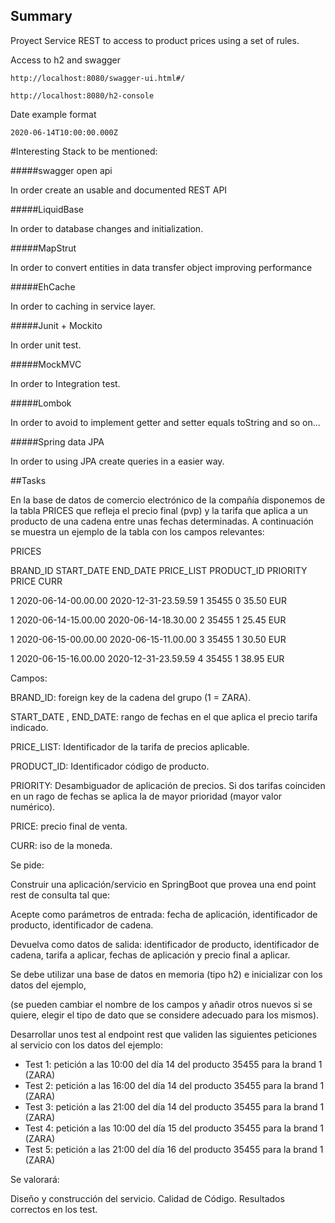 ## Summary

Proyect Service REST to access to product prices using a set of rules.

Access to h2 and swagger

```
http://localhost:8080/swagger-ui.html#/

http://localhost:8080/h2-console
```

Date example format

```
2020-06-14T10:00:00.000Z
```

#Interesting Stack to be mentioned:

#####swagger open api

In order create an usable and documented REST API

#####LiquidBase

In order to database changes and initialization.

#####MapStrut

In order to convert entities in data transfer object improving performance

#####EhCache

In order to caching in service layer.

#####Junit + Mockito

In order unit test.

#####MockMVC

In order to Integration test.

#####Lombok

In order to avoid to implement getter and setter equals toString and so on...

#####Spring data JPA

In order to using JPA create queries in a easier way.


##Tasks

En la base de datos de comercio electrónico de la compañía disponemos de la tabla PRICES que refleja el precio final (pvp)
 y la tarifa que aplica a un producto de una cadena entre unas fechas determinadas.
  A continuación se muestra un ejemplo de la tabla con los campos relevantes:
 
PRICES
 
BRAND_ID         START_DATE                                    END_DATE                        PRICE_LIST                   PRODUCT_ID  PRIORITY                 PRICE           CURR

1         2020-06-14-00.00.00                        2020-12-31-23.59.59                        1                        35455                0                        35.50            EUR

1         2020-06-14-15.00.00                        2020-06-14-18.30.00                        2                        35455                1                        25.45            EUR

1         2020-06-15-00.00.00                        2020-06-15-11.00.00                        3                        35455                1                        30.50            EUR

1         2020-06-15-16.00.00                        2020-12-31-23.59.59                        4                        35455                1                        38.95            EUR


Campos: 
 
BRAND_ID: foreign key de la cadena del grupo (1 = ZARA).

START_DATE , END_DATE: rango de fechas en el que aplica el precio tarifa indicado.

PRICE_LIST: Identificador de la tarifa de precios aplicable.

PRODUCT_ID: Identificador código de producto.

PRIORITY: Desambiguador de aplicación de precios. Si dos tarifas coinciden en un rago de fechas se aplica la de mayor prioridad (mayor valor numérico).

PRICE: precio final de venta.

CURR: iso de la moneda.
 
Se pide:
 
Construir una aplicación/servicio en SpringBoot que provea una end point rest de consulta  tal que:
 
Acepte como parámetros de entrada: fecha de aplicación, identificador de producto, identificador de cadena.

Devuelva como datos de salida: identificador de producto, identificador de cadena, tarifa a aplicar, fechas de aplicación y precio final a aplicar.
 
Se debe utilizar una base de datos en memoria (tipo h2) e inicializar con los datos del ejemplo,

 (se pueden cambiar el nombre de los campos y añadir otros nuevos si se quiere, elegir el tipo de dato que se considere adecuado para los mismos).
              
Desarrollar unos test al endpoint rest que  validen las siguientes peticiones al servicio con los datos del ejemplo:
                                                                                       
* Test 1: petición a las 10:00 del día 14 del producto 35455   para la brand 1 (ZARA)
* Test 2: petición a las 16:00 del día 14 del producto 35455   para la brand 1 (ZARA)
* Test 3: petición a las 21:00 del día 14 del producto 35455   para la brand 1 (ZARA)
* Test 4: petición a las 10:00 del día 15 del producto 35455   para la brand 1 (ZARA)
* Test 5: petición a las 21:00 del día 16 del producto 35455   para la brand 1 (ZARA)
 
 
Se valorará:
 
Diseño y construcción del servicio.
Calidad de Código.
Resultados correctos en los test.